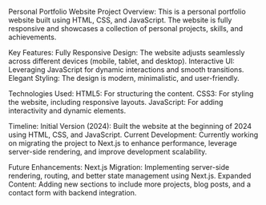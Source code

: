 Personal Portfolio Website
Project Overview:
This is a personal portfolio website built using HTML, CSS, and JavaScript. The website is fully responsive and showcases a collection of personal projects, skills, and achievements.

Key Features:
Fully Responsive Design: The website adjusts seamlessly across different devices (mobile, tablet, and desktop).
Interactive UI: Leveraging JavaScript for dynamic interactions and smooth transitions.
Elegant Styling: The design is modern, minimalistic, and user-friendly.

Technologies Used:
HTML5: For structuring the content.
CSS3: For styling the website, including responsive layouts.
JavaScript: For adding interactivity and dynamic elements.

Timeline:
Initial Version (2024): Built the website at the beginning of 2024 using HTML, CSS, and JavaScript.
Current Development: Currently working on migrating the project to Next.js to enhance performance, leverage server-side rendering, and improve development scalability.

Future Enhancements:
Next.js Migration: Implementing server-side rendering, routing, and better state management using Next.js.
Expanded Content: Adding new sections to include more projects, blog posts, and a contact form with backend integration.
